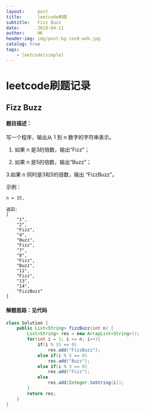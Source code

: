 ```yaml
---
layout:     post
title:      leetcode刷题
subtitle:   Fizz Buzz
date:       2019-04-11
author:     HK
header-img: img/post-bg-ios9-web.jpg
catalog: true
tags:
    - leetcode(simple)
---
```

# leetcode刷题记录
## Fizz Buzz

#### 题目描述：
写一个程序，输出从 1 到 n 数字的字符串表示。

1. 如果 n 是3的倍数，输出“Fizz”；


2. 如果 n 是5的倍数，输出“Buzz”；


3.如果 n 同时是3和5的倍数，输出 “FizzBuzz”。

示例：

    n = 15,

    返回:
    [
        "1",
        "2",
        "Fizz",
        "4",
        "Buzz",
        "Fizz",
        "7",
        "8",
        "Fizz",
        "Buzz",
        "11",
        "Fizz",
        "13",
        "14",
        "FizzBuzz"
    ]

#### 解题思路：见代码
```java
class Solution {
    public List<String> fizzBuzz(int n) {
        List<String> res = new ArrayList<String>();
        for(int i = 1; i <= n; i++){
            if(i % 15 == 0)
                res.add("FizzBuzz");
            else if(i % 5 == 0)
                res.add("Buzz");
            else if(i % 3 == 0)
                res.add("Fizz");
            else
                res.add(Integer.toString(i));
        }
        return res;
    }
}
```
